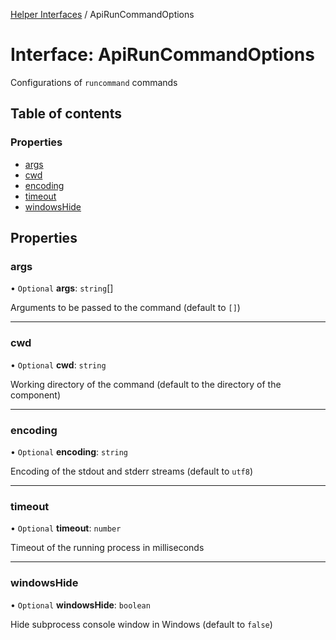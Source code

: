 [Helper Interfaces](../README.md) / ApiRunCommandOptions

# Interface: ApiRunCommandOptions

Configurations of `runcommand` commands

## Table of contents

### Properties

- [args](ApiRunCommandOptions.md#args)
- [cwd](ApiRunCommandOptions.md#cwd)
- [encoding](ApiRunCommandOptions.md#encoding)
- [timeout](ApiRunCommandOptions.md#timeout)
- [windowsHide](ApiRunCommandOptions.md#windowshide)

## Properties

### args

• `Optional` **args**: `string`[]

Arguments to be passed to the command (default to `[]`)

___

### cwd

• `Optional` **cwd**: `string`

Working directory of the command (default to the directory of the component)

___

### encoding

• `Optional` **encoding**: `string`

Encoding of the stdout and stderr streams (default to `utf8`)

___

### timeout

• `Optional` **timeout**: `number`

Timeout of the running process in milliseconds

___

### windowsHide

• `Optional` **windowsHide**: `boolean`

Hide subprocess console window in Windows (default to `false`)

